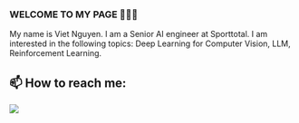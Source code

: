 ### WELCOME TO MY PAGE 👋👋👋
My name is Viet Nguyen. I am a Senior AI engineer at Sporttotal. I am interested in the following topics: Deep Learning for Computer Vision, LLM, Reinforcement Learning.<br>
## 📫 How to reach me: 
<a href="https://github.com/khangkaka066/Chatbot-Makeup">
  <img align="center" src="https://github-readme-stats.anuraghazra1.vercel.app/api/pin/?username=khangkaka066&repo=Chatbot-Makeup&theme=radical" />
</a>  
